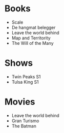 # Books

- Scale
- De hangmat belegger
- Leave the world behind
- Map and Territority
- The Will of the Many

# Shows

- Twin Peaks S1
- Tulsa King S1

# Movies

- Leave the world behind
- Gran Turismo
- The Batman
